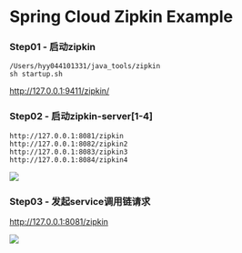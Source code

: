 # Spring Cloud Zipkin Example

### Step01 - 启动zipkin

```
/Users/hyy044101331/java_tools/zipkin
sh startup.sh
```

http://127.0.0.1:9411/zipkin/

### Step02 - 启动zipkin-server[1-4]

```
http://127.0.0.1:8081/zipkin
http://127.0.0.1:8082/zipkin2
http://127.0.0.1:8083/zipkin3
http://127.0.0.1:8084/zipkin4
```

<img src="https://imglf6.nosdn0.126.net/img/dFJTKzkyUDNhSjlsRXJFR3lsVDR1NXZ1a3cxSWs5bVlJZW9jL0lJNE9JL245Qnplc0hLYnVnPT0.png"/>

### Step03 - 发起service调用链请求

http://127.0.0.1:8081/zipkin

<img src="https://imglf3.nosdn0.126.net/img/dFJTKzkyUDNhSjlsRXJFR3lsVDR1OHMzd0pZeFhHUE5hWnA5VkNlN2RZaXlTZ3VkSkI1N3RBPT0.png"/>